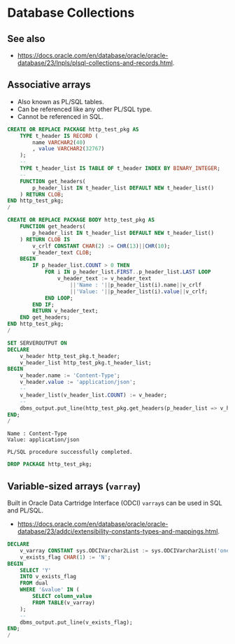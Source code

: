 # Database Collections

## See also

* <https://docs.oracle.com/en/database/oracle/oracle-database/23/lnpls/plsql-collections-and-records.html>.

## Associative arrays

* Also known as PL/SQL tables.
* Can be referenced like any other PL/SQL type.
* Cannot be referenced in SQL.

```sql
CREATE OR REPLACE PACKAGE http_test_pkg AS
    TYPE t_header IS RECORD (
        name VARCHAR2(40)
        , value VARCHAR2(32767)
    );
    --
    TYPE t_header_list IS TABLE OF t_header INDEX BY BINARY_INTEGER;
    --
    FUNCTION get_headers(
        p_header_list IN t_header_list DEFAULT NEW t_header_list()
    ) RETURN CLOB;
END http_test_pkg;
/

CREATE OR REPLACE PACKAGE BODY http_test_pkg AS
    FUNCTION get_headers(
        p_header_list IN t_header_list DEFAULT NEW t_header_list()
    ) RETURN CLOB IS
        v_crlf CONSTANT CHAR(2) := CHR(13)||CHR(10);
        v_header_text CLOB;
    BEGIN
        IF p_header_list.COUNT > 0 THEN
            FOR i IN p_header_list.FIRST..p_header_list.LAST LOOP
                v_header_text := v_header_text
                    ||'Name : '||p_header_list(i).name||v_crlf
                    ||'Value: '||p_header_list(i).value||v_crlf;
            END LOOP;
        END IF;
        RETURN v_header_text;
    END get_headers;
END http_test_pkg;
/
```

```sql
SET SERVEROUTPUT ON
DECLARE
    v_header http_test_pkg.t_header;
    v_header_list http_test_pkg.t_header_list;
BEGIN
    v_header.name := 'Content-Type';
    v_header.value := 'application/json';
    --
    v_header_list(v_header_list.COUNT) := v_header;
    --
    dbms_output.put_line(http_test_pkg.get_headers(p_header_list => v_header_list));
END;
/
```

```text
Name : Content-Type
Value: application/json

PL/SQL procedure successfully completed.
```

```sql
DROP PACKAGE http_test_pkg;
```

## Variable-sized arrays (`varray`)

Built in Oracle Data Cartridge Interface (ODCI) `varray`s can be used in SQL and PL/SQL.

* <https://docs.oracle.com/en/database/oracle/oracle-database/23/addci/extensibility-constants-types-and-mappings.html>.

```sql
DECLARE
    v_varray CONSTANT sys.ODCIVarchar2List := sys.ODCIVarchar2List('one', 'two', 'three');
    v_exists_flag CHAR(1) := 'N';
BEGIN
    SELECT 'Y'
    INTO v_exists_flag
    FROM dual
    WHERE '&value' IN (
        SELECT column_value
        FROM TABLE(v_varray)
    );
    --
    dbms_output.put_line(v_exists_flag);
END;
/
```
